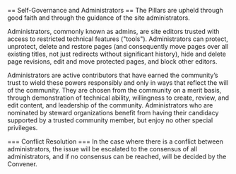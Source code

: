 == Self-Governance and Administrators ==
The Pillars are upheld through good faith and through the guidance of the site administrators.

Administrators, commonly known as admins, are site editors trusted with access to restricted technical features ("tools"). Administrators can protect, unprotect, delete and restore pages (and consequently move pages over all existing titles, not just redirects without significant history), hide and delete page revisions, edit and move protected pages, and block other editors.

Administrators are active contributors that have earned the community’s trust to wield these powers responsibly and only in ways that reflect the will of the community. They are chosen from the community on a merit basis, through demonstration of technical ability, willingness to create, review, and edit content, and leadership of the community. Administrators who are nominated by steward organizations benefit from having their candidacy supported by a trusted community member, but enjoy no other special privileges.

=== Conflict Resolution ===
In the case where there is a conflict between administrators, the issue will be escalated to the consensus of all administrators, and if no consensus can be reached, will be decided by the Convener.